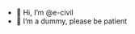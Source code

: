 - 👋 Hi, I’m @e-civil
- 👀 I’m a dummy, please be patient

<!---
e-civil/e-civil is a ✨ special ✨ repository because its `README.md` (this file) appears on your GitHub profile.
You can click the Preview link to take a look at your changes.
--->
